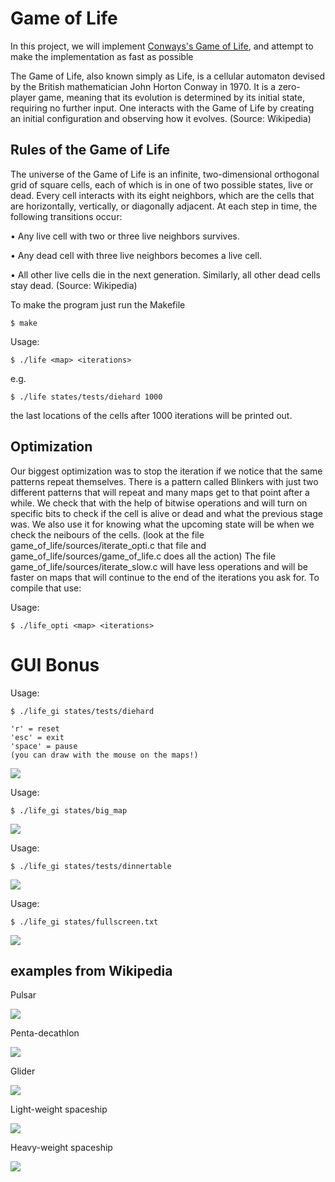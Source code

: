 # Game of Life

In this project, we will implement [Conways's Game of Life](https://en.wikipedia.org/wiki/Conway%27s_Game_of_Life), and
attempt to make the implementation as fast as possible

The Game of Life, also known simply as Life, is a cellular automaton
devised by the British mathematician John Horton Conway in 1970. It
is a zero-player game, meaning that its evolution is determined by
its initial state, requiring no further input. One interacts with the
Game of Life by creating an initial configuration and observing how
it evolves.
(Source: Wikipedia)

## Rules of the Game of Life
The universe of the Game of Life is an infinite, two-dimensional
orthogonal grid of square cells, each of which is in one of two
possible states, live or dead. Every cell interacts with its eight
neighbors, which are the cells that are horizontally, vertically, or
diagonally adjacent. At each step in time, the following transitions
occur:

• Any live cell with two or three live neighbors survives.

• Any dead cell with three live neighbors becomes a live cell.

• All other live cells die in the next generation. Similarly, all
other dead cells stay dead.
(Source: Wikipedia)


To make the program just run the Makefile
```
$ make
```

Usage:
```
$ ./life <map> <iterations>
```
e.g.
```
$ ./life states/tests/diehard 1000
```
the last locations of the cells after 1000 iterations will be printed out.

## Optimization
Our biggest optimization was to stop the iteration if we notice that the same patterns repeat themselves. There is a pattern called Blinkers with just two different patterns that will repeat and many maps get to that point after a while. We check that with the help of bitwise operations and will turn on specific bits to check if the cell is alive or dead and what the previous stage was. We also use it for knowing what the upcoming state will be when we check the neibours of the cells. (look at the file game_of_life/sources/iterate_opti.c that file and game_of_life/sources/game_of_life.c does all the action)
The file game_of_life/sources/iterate_slow.c will have less operations and will be faster on maps that will continue to the end of the iterations you ask for. To compile that use:

Usage:
```
$ ./life_opti <map> <iterations>
```

# GUI Bonus

Usage:
```
$ ./life_gi states/tests/diehard
```
```
'r' = reset
'esc' = exit
'space' = pause
(you can draw with the mouse on the maps!)
```

![](https://github.com/maxrantil/game_of_life/blob/main/gifs/diehard.gif)

Usage:
```
$ ./life_gi states/big_map
```

![](https://github.com/maxrantil/game_of_life/blob/main/gifs/big_map.gif)

Usage:
```
$ ./life_gi states/tests/dinnertable
```

![](https://github.com/maxrantil/game_of_life/blob/main/gifs/dinnertable.gif)

Usage:
```
$ ./life_gi states/fullscreen.txt
```

![](https://github.com/maxrantil/game_of_life/blob/main/gifs/fullscreen.gif)



## examples from Wikipedia

Pulsar

![](https://upload.wikimedia.org/wikipedia/commons/0/07/Game_of_life_pulsar.gif)



Penta-decathlon

![](https://upload.wikimedia.org/wikipedia/commons/f/fb/I-Column.gif)



Glider

![](https://upload.wikimedia.org/wikipedia/commons/f/f2/Game_of_life_animated_glider.gif)



Light-weight spaceship

![](https://upload.wikimedia.org/wikipedia/commons/3/37/Game_of_life_animated_LWSS.gif)



Heavy-weight spaceship

![](https://upload.wikimedia.org/wikipedia/commons/4/4f/Animated_Hwss.gif)
